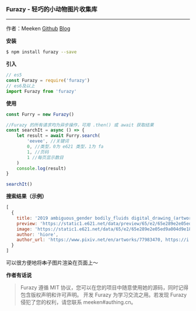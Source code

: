 ### Furazy - 轻巧的小动物图片收集库
------------

作者：Meeken
[Github](https://github.com/Meeken1998)
[Blog](https://meek3n.cn)

**安装**
```bash
$ npm install furazy --save
```
**引入**
```js
// es5
const Furazy = require('furazy')
// es6及以上
import Furazy from 'furazy'
```
**使用**
```js
const Furry = new Furazy()

//Furazy 的所有请求均为异步操作，可用 .then() 或 await 获取结果
const searchIt = async () => {
	let result = await Furry.search(
		'eevee', //关键词
		0, //类型，0为 e621 类型，1为 fa
		1, //页码
		1 //每页显示数目
	)
	console.log(result)
}

searchIt()
```

**搜索结果（示例）**
```js
[
  {
    title: '2019 ambiguous_gender bodily_fluids digital_drawing_(artwork) digital_media_(artwork) dragon dragonite drooling duo eevee feral hiore hi_res imminent_vore larger_pred licking licking_lips macro mammal nintendo oral_vore pokémon pokémon_(species) saliva simple_background size_difference slightly_chubby soft_vore tongue tongue_out video_games vore white_background',
    preview: 'https://static1.e621.net/data/preview/65/e2/65e289e2e05ed9a004d9e18fefda2962.jpg',
    image: 'https://static1.e621.net/data/65/e2/65e289e2e05ed9a004d9e18fefda2962.png',
    author: 'hiore',
    author_url: 'https://www.pixiv.net/en/artworks/77983470, https://i.pximg.net/img-original/img/2019/11/25/03/37/25/77983470_p2.png, https://www.pixiv.net/member.php?id=45363288, https://twitter.com/D0Sd0ou3fm1R1rB/status/1196483299465519105'
  }
]
```
可以很方便地将~~本子~~图片渲染在页面上～


**作者有话说**
>Furazy 遵循 MIT 协议，您可以在您的项目中随意使用她的源码，同时记得包含版权声明和许可声明。
>开发 Furazy 为学习交流之用。若发现 Furazy 侵犯了您的权利，请您联系 meeken#authing.cn。


